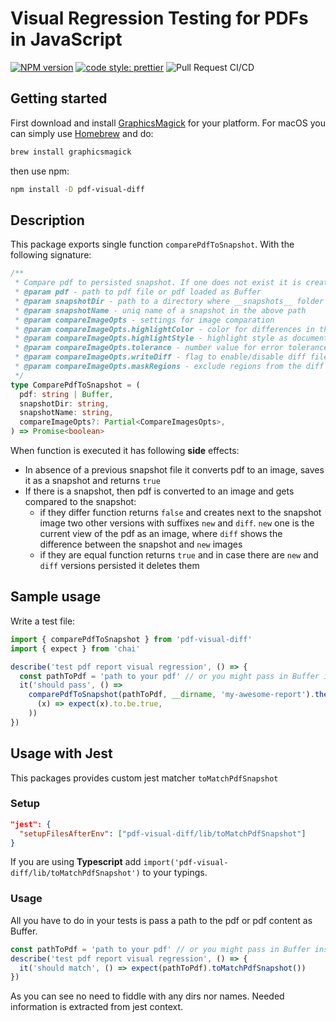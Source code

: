 # Visual Regression Testing for PDFs in JavaScript

[![NPM version][npm-badge-url]][npm-url]
[![code style: prettier][prettier-badge-url]][prettier-url]
![Pull Request CI/CD](https://github.com/moshensky/pdf-visual-diff/workflows/Pull%20Request%20CI/CD/badge.svg?branch=master)

## Getting started

First download and install [GraphicsMagick](http://www.graphicsmagick.org/) for your platform. For macOS you can simply use [Homebrew](http://mxcl.github.io/homebrew/) and do:

```sh
brew install graphicsmagick
```

then use npm:

```sh
npm install -D pdf-visual-diff
```

[npm-url]: https://www.npmjs.com/package/pdf-visual-diff
[npm-badge-url]: https://img.shields.io/npm/v/pdf-visual-diff.svg
[prettier-url]: https://github.com/prettier/prettier
[prettier-badge-url]: https://img.shields.io/badge/code_style-prettier-ff69b4.svg

## Description

This package exports single function `comparePdfToSnapshot`. With the following signature:

```ts
/**
 * Compare pdf to persisted snapshot. If one does not exist it is created
 * @param pdf - path to pdf file or pdf loaded as Buffer
 * @param snapshotDir - path to a directory where __snapshots__ folder is going to be created
 * @param snapshotName - uniq name of a snapshot in the above path
 * @param compareImageOpts - settings for image comparation
 * @param compareImageOpts.highlightColor - color for differences in the diff image, defaults to Black
 * @param compareImageOpts.highlightStyle - highlight style as documented by the {@link http://www.graphicsmagick.org/GraphicsMagick.html#details-highlight-style gm package}, defaults to Tint
 * @param compareImageOpts.tolerance - number value for error tolerance, defaults to 0
 * @param compareImageOpts.writeDiff - flag to enable/disable diff file creation, defaults to true
 * @param compareImageOpts.maskRegions - exclude regions from the diff by masking them with solid rectangles
 */
type ComparePdfToSnapshot = (
  pdf: string | Buffer,
  snapshotDir: string,
  snapshotName: string,
  compareImageOpts?: Partial<CompareImagesOpts>,
) => Promise<boolean>
```

When function is executed it has following **side** effects:

- In absence of a previous snapshot file it converts pdf to an image, saves it as a snapshot and returns `true`
- If there is a snapshot, then pdf is converted to an image and gets compared to the snapshot:
  - if they differ function returns `false` and creates next to the snapshot image two other versions with suffixes `new` and `diff`. `new` one is the current view of the pdf as an image, where `diff` shows the difference between the snapshot and `new` images
  - if they are equal function returns `true` and in case there are `new` and `diff` versions persisted it deletes them

## Sample usage

Write a test file:

```js
import { comparePdfToSnapshot } from 'pdf-visual-diff'
import { expect } from 'chai'

describe('test pdf report visual regression', () => {
  const pathToPdf = 'path to your pdf' // or you might pass in Buffer instead
  it('should pass', () =>
    comparePdfToSnapshot(pathToPdf, __dirname, 'my-awesome-report').then(
      (x) => expect(x).to.be.true,
    ))
})
```

## Usage with Jest

This packages provides custom jest matcher `toMatchPdfSnapshot`

### Setup

```json
"jest": {
  "setupFilesAfterEnv": ["pdf-visual-diff/lib/toMatchPdfSnapshot"]
}
```

If you are using **Typescript** add `import('pdf-visual-diff/lib/toMatchPdfSnapshot')` to your typings.

### Usage

All you have to do in your tests is pass a path to the pdf or pdf content as Buffer.

```ts
const pathToPdf = 'path to your pdf' // or you might pass in Buffer instead
describe('test pdf report visual regression', () => {
  it('should match', () => expect(pathToPdf).toMatchPdfSnapshot())
})
```

As you can see no need to fiddle with any dirs nor names. Needed information is extracted from jest context.
